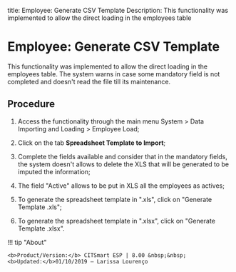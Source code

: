title: Employee: Generate CSV Template
Description: This functionality was implemented to allow the direct loading in the employees table 
# Employee: Generate CSV Template
This functionality was implemented to allow the direct loading in the employees table. The system warns in case some mandatory field is not completed and doesn't read the file till its maintenance.

Procedure
-------------

1.  Access the functionality through the main menu System \> Data Importing and
    Loading \> Employee Load;

2.  Click on the tab **Spreadsheet Template to Import**;

3.  Complete the fields available and consider that in the mandatory fields, the
    system doesn't allows to delete the XLS that will be generated to be imputed
    the information;

4.  The field "Active" allows to be put in XLS all the employees as actives;

5.  To generate the spreadsheet template in ".xls", click on "Generate Template
    .xls";

6.  To generate the spreadsheet template in ".xlsx", click on "Generate Template
    .xlsx".
    
!!! tip "About"

    <b>Product/Version:</b> CITSmart ESP | 8.00 &nbsp;&nbsp;
    <b>Updated:</b>01/10/2019 – Larissa Lourenço

